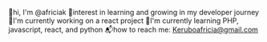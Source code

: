  👋hi, I'm @africiak
 🦒interest in learning and growing in my developer journey
 🔭I'm currently working on a react project
 🌱I'm currently learning PHP, javascript, react, and python
 📬how to reach me: Keruboafricia@gmail.com

<!--
**africiak/africiak** is a ✨ _special_ ✨ repository because its `README.md` (this file) appears on your GitHub profile.

Here are some ideas to get you started:

- 🔭 I’m currently working on ...
- 🌱 I’m currently learning ...
- 👯 I’m looking to collaborate on ...
- 🤔 I’m looking for help with ...
- 💬 Ask me about ...
- 📫 How to reach me: ...
- 😄 Pronouns: ...
- ⚡ Fun fact: ...
-->
